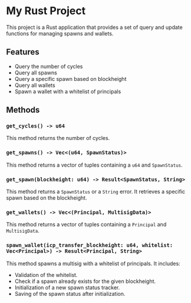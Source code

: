 # My Rust Project

This project is a Rust application that provides a set of query and update functions for managing spawns and wallets.

## Features

- Query the number of cycles
- Query all spawns
- Query a specific spawn based on blockheight
- Query all wallets
- Spawn a wallet with a whitelist of principals

## Methods

### `get_cycles() -> u64`

This method returns the number of cycles.

### `get_spawns() -> Vec<(u64, SpawnStatus)>`

This method returns a vector of tuples containing a `u64` and `SpawnStatus`.

### `get_spawn(blockheight: u64) -> Result<SpawnStatus, String>`

This method returns a `SpawnStatus` or a `String` error. It retrieves a specific spawn based on the blockheight.

### `get_wallets() -> Vec<(Principal, MultisigData)>`

This method returns a vector of tuples containing a `Principal` and `MultisigData`.

### `spawn_wallet(icp_transfer_blockheight: u64, whitelist: Vec<Principal>) -> Result<Principal, String>`

This method spawns a multisig with a whitelist of principals. It includes:

- Validation of the whitelist.
- Check if a spawn already exists for the given blockheight.
- Initialization of a new spawn status tracker.
- Saving of the spawn status after initialization.
